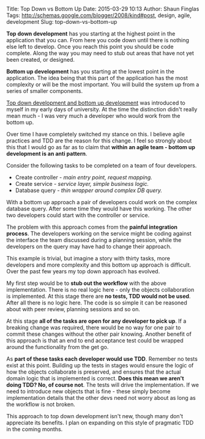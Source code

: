 Title: Top Down vs Bottom Up
Date: 2015-03-29 10:13
Author: Shaun Finglas
Tags: http://schemas.google.com/blogger/2008/kind#post, design, agile, development
Slug: top-down-vs-bottom-up

**Top down development** has you starting at the highest point in the
application that you can. From here you code down until there is nothing
else left to develop. Once you reach this point you should be code
complete. Along the way you may need to stub out areas that have not yet
been created, or designed.

**Bottom up development** has you starting at the lowest point in the
application. The idea being that this part of the application has the
most complexity or will be the most important. You will build the system
up from a series of smaller components.

[Top down development and bottom up
development](http://en.wikipedia.org/wiki/Top-down_and_bottom-up_design)
was introduced to myself in my early days of university. At the time the
distinction didn't really mean much - I was very much a developer who
would work from the bottom up.

Over time I have completely switched my stance on this. I believe agile
practices and TDD are the reason for this change. I feel so strongly
about this that I would go as far as to claim that **within an agile
team - bottom up development is an anti pattern**.

Consider the following tasks to be completed on a team of four
developers.

-   Create controller - *main entry point, request mapping.*
-   Create service - *service layer, simple business logic.*
-   Database query - *thin wrapper around complex DB query.*

With a bottom up approach a pair of developers could work on the complex
database query. After some time they would have this working. The other
two developers could start with the controller or service.

The problem with this approach comes from the **painful integration
process**. The developers working on the service might be coding against
the interface the team discussed during a planning session, while the
developers on the query may have had to change their approach.

<script src="https://gist.github.com/Finglas/42c9e3e19c10f9fcffb3.js"></script>
This example is trivial, but imagine a story with thirty tasks, more
developers and more complexity and this bottom up approach is difficult.
Over the past few years my top down approach has evolved.

My first step would be to **stub out the workflow** with the above
implementation. There is no real logic here - only the objects
collaboration is implemented. At this stage there are **no tests, TDD
would not be used**. After all there is no logic here. The code is so
simple it can be reasoned about with peer review, planning sessions and
so on.

<script src="https://gist.github.com/Finglas/0309d16a3d45ebf732dd.js"></script>
At this stage **all of the tasks are open for any developer to pick
up**. If a breaking change was required, there would be no way for one
pair to commit these changes without the other pair knowing. Another
benefit of this approach is that an end to end acceptance test could be
wrapped around the functionality from the get go.

As **part of these tasks each developer would use TDD**. Remember no
tests exist at this point. Building up the tests in stages would ensure
the logic of how the objects collaborate is preserved, and ensures that
the actual domain logic that is implemented is correct. **Does this mean
we aren't doing TDD? No, of course not**. The tests will drive the
implementation. If we need to introduce new objects that is fine - these
simply become implementation details that the other devs need not worry
about as long as the workflow is not broken.

This approach to top down development isn't new, though many don't
appreciate its benefits. I plan on expanding on this style of pragmatic
TDD in the coming months.

</p>

